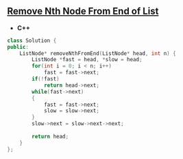 ## [Remove Nth Node From End of List](https://leetcode.com/problems/remove-nth-node-from-end-of-list/)

* **C++**
```cpp
class Solution {
public:
    ListNode* removeNthFromEnd(ListNode* head, int n) {
        ListNode *fast = head, *slow = head;    
        for(int i = 0; i < n; i++)
            fast = fast->next;
        if(!fast)
            return head->next;
        while(fast->next)
        {
            fast = fast->next;
            slow = slow->next;
        }
        slow->next = slow->next->next;
        
        return head;
    }
};
```
